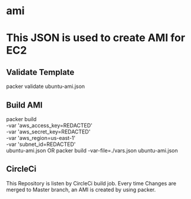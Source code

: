 # ami
# This JSON is used to create AMI for EC2 
## Validate Template
packer validate ubuntu-ami.json

## Build AMI
packer build \
    -var 'aws_access_key=REDACTED' \
    -var 'aws_secret_key=REDACTED' \
    -var 'aws_region=us-east-1' \
    -var 'subnet_id=REDACTED' \
    ubuntu-ami.json
     OR
     packer build -var-file=./vars.json ubuntu-ami.json
     

## CircleCi
This Repository is listen by CircleCi build job.
Every time Changes are merged to Master branch, an AMI is created by using packer.
